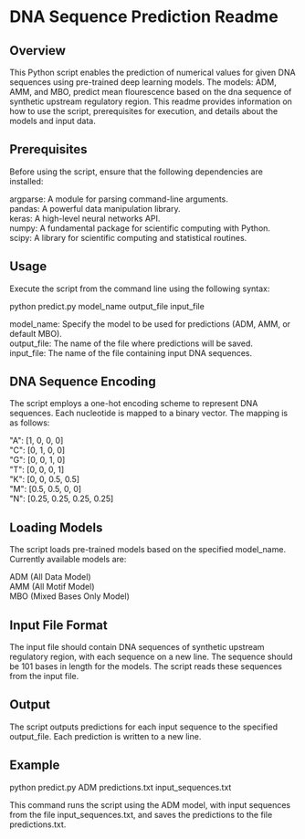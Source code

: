 # DNA Sequence Prediction Readme

## Overview ### 

This Python script enables the prediction of numerical values for given DNA sequences using pre-trained deep learning models. The models: ADM, AMM, and MBO, predict mean flourescence based on the dna sequence of synthetic upstream regulatory region. This readme provides information on how to use the script, prerequisites for execution, and details about the models and input data.

## Prerequisites

Before using the script, ensure that the following dependencies are installed:

argparse: A module for parsing command-line arguments.<br>
pandas: A powerful data manipulation library.<br>
keras: A high-level neural networks API.<br>
numpy: A fundamental package for scientific computing with Python.<br>
scipy: A library for scientific computing and statistical routines.<br>

## Usage

Execute the script from the command line using the following syntax:<br>

python predict.py model_name output_file input_file<br>

model_name: Specify the model to be used for predictions (ADM, AMM, or default MBO).<br>
output_file: The name of the file where predictions will be saved.<br>
input_file: The name of the file containing input DNA sequences.<br>

## DNA Sequence Encoding

The script employs a one-hot encoding scheme to represent DNA sequences. Each nucleotide is mapped to a binary vector. The mapping is as follows:

"A": [1, 0, 0, 0]<br>
"C": [0, 1, 0, 0]<br>
"G": [0, 0, 1, 0]<br>
"T": [0, 0, 0, 1]<br>
"K": [0, 0, 0.5, 0.5]<br>
"M": [0.5, 0.5, 0, 0]<br>
"N": [0.25, 0.25, 0.25, 0.25]<br>

## Loading Models

The script loads pre-trained models based on the specified model_name. Currently available models are:

ADM (All Data Model)<br>
AMM (All Motif Model)<br>
MBO (Mixed Bases Only Model)<br>

## Input File Format
The input file should contain DNA sequences of synthetic upstream regulatory region, with each sequence on a new line. The sequence should be 101 bases in length for the models. The script reads these sequences from the input file.

## Output
The script outputs predictions for each input sequence to the specified output_file. Each prediction is written to a new line.

## Example

python predict.py ADM predictions.txt input_sequences.txt<br>

This command runs the script using the ADM model, with input sequences from the file input_sequences.txt, and saves the predictions to the file predictions.txt.


